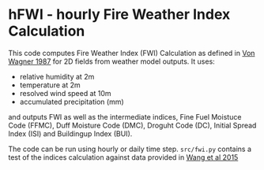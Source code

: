 # hFWI - hourly Fire Weather Index Calculation

This code computes Fire Weather Index (FWI) Calculation as defined in [Von Wagner 1987](https://ostr-backend-prod.azurewebsites.net/server/api/core/bitstreams/5a865686-e097-40df-abc0-65f54c6ff379/content) for 2D fields from weather model outputs. 
It uses:
* relative humidity at 2m
* temperature at 2m
* resolved wind speed at 10m
* accumulated precipitation (mm) 

and outputs FWI as well as the intermediate indices, Fine Fuel Moistuce Code (FFMC), Duff Moisture Code (DMC), Droguht Code (DC), Initial Spread Index (ISI) and Buildingup Index (BUI).

The code can be run using hourly or daily time step.
`src/fwi.py` contains a test of the indices calculation against data provided in [Wang et al 2015](https://courses.seas.harvard.edu/climate/eli/Courses/global-change-debates/Sources/Forest-fires/aridity-indices/code-for-calculating-canadian-fire-weather-index.pdf)
